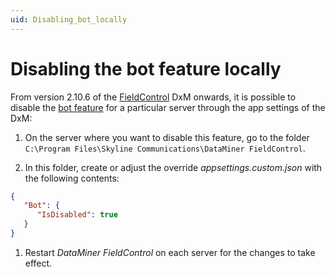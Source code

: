 ```yaml
---
uid: Disabling_bot_locally
---
```


# Disabling the bot feature locally

From version 2.10.6 of the [FieldControl](xref:DataMinerExtensionModules#fieldcontrol) DxM onwards<!-- RN 39113 -->, it is possible to disable the [bot feature](xref:DataMiner_Teams_bot) for a particular server through the app settings of the DxM:

1. On the server where you want to disable this feature, go to the folder `C:\Program Files\Skyline Communications\DataMiner FieldControl`.

1. In this folder, create or adjust the override *appsettings.custom.json* with the following contents:

```json
{
   "Bot": {
      "IsDisabled": true
   }
}
```

1. Restart *DataMiner FieldControl* on each server for the changes to take effect.
